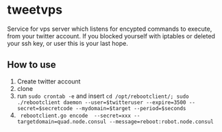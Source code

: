 # tweetvps
Service for vps server which listens for encypted commands to execute, from your twitter account. If you blocked yourself with iptables or deleted your ssh key, or user this is your last hope.


## How to use
1. Create twitter account
1. clone
1. run `sudo crontab -e` and insert 
`cd /opt/rebootclient/;
sudo ./rebootclient daemon --user=$twitteruser --expire=3500 --secret=$secretcode --mydomain=$target --period=$seconds`
1. ` rebootclient.go encode  --secret=xxx --targetdomain=quad.node.consul --message=reboot:robot.node.consul`
